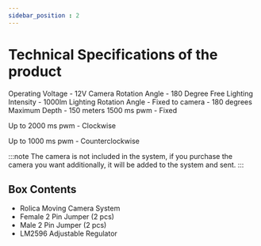 ```yaml
---
sidebar_position : 2
---
```


# Technical Specifications of the product


Operating Voltage - 12V
Camera Rotation Angle - 180 Degree Free
Lighting Intensity - 1000lm
Lighting Rotation Angle - Fixed to camera - 180 degrees
Maximum Depth - 150 meters
1500 ms pwm - Fixed

Up to 2000 ms pwm - Clockwise

Up to 1000 ms pwm - Counterclockwise

:::note
The camera is not included in the system, if you purchase the camera you want additionally, it will be added to the system and sent.
:::

## Box Contents

- Rolica Moving Camera System
- Female 2 Pin Jumper (2 pcs)
- Male 2 Pin Jumper (2 pcs)
- LM2596 Adjustable Regulator